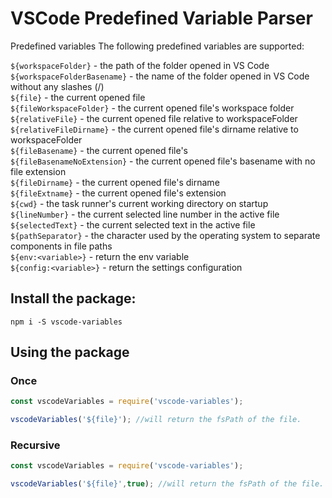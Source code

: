 # VSCode Predefined Variable Parser

Predefined variables
The following predefined variables are supported:

`${workspaceFolder}` - the path of the folder opened in VS Code  
`${workspaceFolderBasename}` - the name of the folder opened in VS Code without any slashes (/)  
`${file}` - the current opened file  
`${fileWorkspaceFolder}` - the current opened file's workspace folder  
`${relativeFile}` - the current opened file relative to workspaceFolder  
`${relativeFileDirname}` - the current opened file's dirname relative to workspaceFolder  
`${fileBasename}` - the current opened file's   
`${fileBasenameNoExtension}` - the current opened file's basename with no file extension  
`${fileDirname}` - the current opened file's dirname  
`${fileExtname}` - the current opened file's extension  
`${cwd}` - the task runner's current working directory on startup  
`${lineNumber}` - the current selected line number in the active file  
`${selectedText}` - the current selected text in the active file  
`${pathSeparator}` - the character used by the operating system to separate components in file paths  
`${env:<variable>}` - return the env variable  
`${config:<variable>}` - return the settings configuration


## Install the package:
```npm i -S vscode-variables```

## Using the package
### Once
```js
const vscodeVariables = require('vscode-variables');

vscodeVariables('${file}'); //will return the fsPath of the file.
```
### Recursive

```js
const vscodeVariables = require('vscode-variables');

vscodeVariables('${file}',true); //will return the fsPath of the file.
```